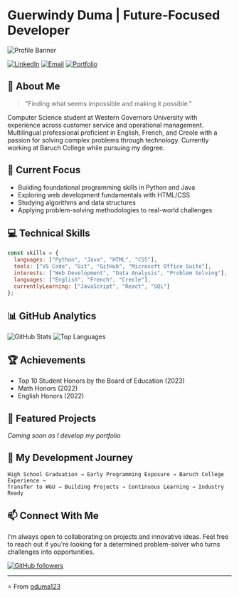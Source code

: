 # Guerwindy Duma | Future-Focused Developer

![Profile Banner](https://api.placeholder.com/1500/500)

[![LinkedIn](https://img.shields.io/badge/LinkedIn-0077B5?style=for-the-badge&logo=linkedin&logoColor=white)](https://www.linkedin.com/in/guerwindy-duma-04277221b)
[![Email](https://img.shields.io/badge/Email-D14836?style=for-the-badge&logo=gmail&logoColor=white)](mailto:dumaguerwindyfery@gmail.com)
[![Portfolio](https://img.shields.io/badge/Portfolio-000000?style=for-the-badge&logo=About.me&logoColor=white)](https://github.com/gduma123)

## 💫 About Me

> "Finding what seems impossible and making it possible."

Computer Science student at Western Governors University with experience across customer service and operational management. Multilingual professional proficient in English, French, and Creole with a passion for solving complex problems through technology. Currently working at Baruch College while pursuing my degree.

## 🚀 Current Focus

- Building foundational programming skills in Python and Java
- Exploring web development fundamentals with HTML/CSS
- Studying algorithms and data structures
- Applying problem-solving methodologies to real-world challenges

## 💻 Technical Skills

```javascript
const skills = {
  languages: ["Python", "Java", "HTML", "CSS"],
  tools: ["VS Code", "Git", "GitHub", "Microsoft Office Suite"],
  interests: ["Web Development", "Data Analysis", "Problem Solving"],
  languages: ["English", "French", "Creole"],
  currentlyLearning: ["JavaScript", "React", "SQL"]
};
```

## 📊 GitHub Analytics

![GitHub Stats](https://github-readme-stats.vercel.app/api?username=gduma123&show_icons=true&theme=radical)
![Top Languages](https://github-readme-stats.vercel.app/api/top-langs/?username=gduma123&layout=compact&theme=radical)

## 🏆 Achievements

- Top 10 Student Honors by the Board of Education (2023)
- Math Honors (2022)
- English Honors (2022)

## 📂 Featured Projects

*Coming soon as I develop my portfolio*

## 🔄 My Development Journey

```
High School Graduation → Early Programming Exposure → Baruch College Experience → 
Transfer to WGU → Building Projects → Continuous Learning → Industry Ready
```

## 📫 Connect With Me

I'm always open to collaborating on projects and innovative ideas. Feel free to reach out if you're looking for a determined problem-solver who turns challenges into opportunities.

[![GitHub followers](https://img.shields.io/github/followers/gduma123?label=Follow&style=social)](https://github.com/gduma123)

---

⭐️ From [gduma123](https://github.com/gduma123)
